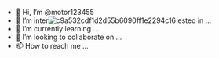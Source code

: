 - 👋 Hi, I’m @motor123455
- 👀 I’m inter![c9a532cdf1d2d55b6090ff1e2294c16](https://user-images.githubusercontent.com/89975244/131826172-929d2e37-369b-4962-b87a-1dff918e38f1.jpg)
ested in ...
- 🌱 I’m currently learning ...
- 💞️ I’m looking to collaborate on ...
- 📫 How to reach me ...

<!---
motor123455/motor123455 is a ✨ special ✨ repository because its `README.md` (this file) appears on your GitHub profile.
You can click the Preview link to take a look at your changes.
--->
